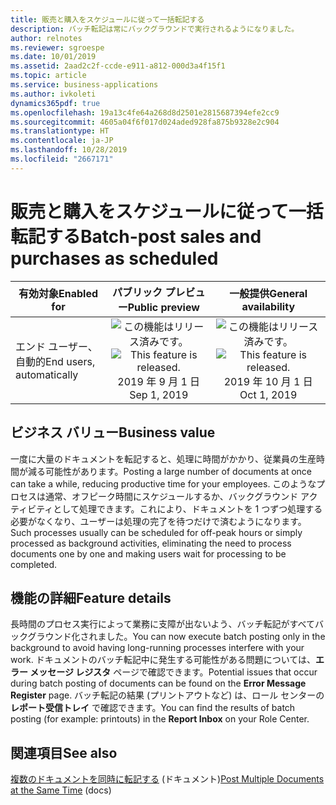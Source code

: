 ```yaml
---
title: 販売と購入をスケジュールに従って一括転記する
description: バッチ転記は常にバックグラウンドで実行されるようになりました。
author: relnotes
ms.reviewer: sgroespe
ms.date: 10/01/2019
ms.assetid: 2aad2c2f-ccde-e911-a812-000d3a4f15f1
ms.topic: article
ms.service: business-applications
ms.author: ivkoleti
dynamics365pdf: true
ms.openlocfilehash: 19a13c4fe64a268d8d2501e2815687394efe2cc9
ms.sourcegitcommit: 4605a04f6f017d024aded928fa875b9328e2c904
ms.translationtype: HT
ms.contentlocale: ja-JP
ms.lasthandoff: 10/28/2019
ms.locfileid: "2667171"
---
```

# <a name="batch-post-sales-and-purchases-as-scheduled"></a><span data-ttu-id="e8d40-103">販売と購入をスケジュールに従って一括転記する</span><span class="sxs-lookup"><span data-stu-id="e8d40-103">Batch-post sales and purchases as scheduled</span></span>


| <span data-ttu-id="e8d40-104">有効対象</span><span class="sxs-lookup"><span data-stu-id="e8d40-104">Enabled for</span></span>    |  <span data-ttu-id="e8d40-105">パブリック プレビュー</span><span class="sxs-lookup"><span data-stu-id="e8d40-105">Public preview</span></span> | <span data-ttu-id="e8d40-106">一般提供</span><span class="sxs-lookup"><span data-stu-id="e8d40-106">General availability</span></span> | 
| ---------- | :----------: |:----------: |
|<span data-ttu-id="e8d40-107">エンド ユーザー、自動的</span><span class="sxs-lookup"><span data-stu-id="e8d40-107">End users, automatically</span></span>|<span data-ttu-id="e8d40-108">![この機能はリリース済みです。](/dynamics365-release-plan/media/green-checkmark.png "この機能はリリース済みです。")</span><span class="sxs-lookup"><span data-stu-id="e8d40-108">![This feature is released.](/dynamics365-release-plan/media/green-checkmark.png "This feature is released.")</span></span> <span data-ttu-id="e8d40-109">2019 年 9 月 1 日</span><span class="sxs-lookup"><span data-stu-id="e8d40-109">Sep 1, 2019</span></span>| <span data-ttu-id="e8d40-110">![この機能はリリース済みです。](/dynamics365-release-plan/media/green-checkmark.png "この機能はリリース済みです。")</span><span class="sxs-lookup"><span data-stu-id="e8d40-110">![This feature is released.](/dynamics365-release-plan/media/green-checkmark.png "This feature is released.")</span></span> <span data-ttu-id="e8d40-111">2019 年 10 月 1 日</span><span class="sxs-lookup"><span data-stu-id="e8d40-111">Oct 1, 2019</span></span>|


## <a name="business-value"></a><span data-ttu-id="e8d40-112">ビジネス バリュー</span><span class="sxs-lookup"><span data-stu-id="e8d40-112">Business value</span></span>
<!-- bv start -->
<span data-ttu-id="e8d40-113">一度に大量のドキュメントを転記すると、処理に時間がかかり、従業員の生産時間が減る可能性があります。</span><span class="sxs-lookup"><span data-stu-id="e8d40-113">Posting a large number of documents at once can take a while, reducing productive time for your employees.</span></span> <span data-ttu-id="e8d40-114">このようなプロセスは通常、オフピーク時間にスケジュールするか、バックグラウンド アクティビティとして処理できます。これにより、ドキュメントを 1 つずつ処理する必要がなくなり、ユーザーは処理の完了を待つだけで済むようになります。</span><span class="sxs-lookup"><span data-stu-id="e8d40-114">Such processes usually can be scheduled for off-peak hours or simply processed as background activities, eliminating the need to process documents one by one and making users wait for processing to be completed.</span></span>
<!-- bv end -->



## <a name="feature-details"></a><span data-ttu-id="e8d40-115">機能の詳細</span><span class="sxs-lookup"><span data-stu-id="e8d40-115">Feature details</span></span>
<!--feature detail start -->
<span data-ttu-id="e8d40-116">長時間のプロセス実行によって業務に支障が出ないよう、バッチ転記がすべてバックグラウンド化されました。</span><span class="sxs-lookup"><span data-stu-id="e8d40-116">You can now execute batch posting only in the background to avoid having long-running processes interfere with your work.</span></span> <span data-ttu-id="e8d40-117">ドキュメントのバッチ転記中に発生する可能性がある問題については、**エラー メッセージ レジスタ** ページで確認できます。</span><span class="sxs-lookup"><span data-stu-id="e8d40-117">Potential issues that occur during batch posting of documents can be found on the **Error Message Register** page.</span></span> <span data-ttu-id="e8d40-118">バッチ転記の結果 (プリントアウトなど) は、ロール センターの **レポート受信トレイ** で確認できます。</span><span class="sxs-lookup"><span data-stu-id="e8d40-118">You can find the results of batch posting (for example: printouts) in the **Report Inbox** on your Role Center.</span></span>
<!--feature detail end -->










## <a name="see-also"></a><span data-ttu-id="e8d40-119">関連項目</span><span class="sxs-lookup"><span data-stu-id="e8d40-119">See also</span></span>

<span data-ttu-id="e8d40-120">[複数のドキュメントを同時に転記する](https://docs.microsoft.com/dynamics365/business-central/ui-batch-posting) (ドキュメント)</span><span class="sxs-lookup"><span data-stu-id="e8d40-120">[Post Multiple Documents at the Same Time](https://docs.microsoft.com/dynamics365/business-central/ui-batch-posting) (docs)</span></span>
